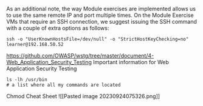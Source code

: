As an additional note, the way Module exercises are implemented allows us to use the same remote IP and port multiple times. On the Module Exercise VMs that require an SSH connection, we suggest issuing the SSH command with a couple of extra options as follows:

```
ssh -o "UserKnownHostsFile=/dev/null" -o "StrictHostKeyChecking=no" learner@192.168.50.52
```

https://github.com/OWASP/wstg/tree/master/document/4-Web_Application_Security_Testing
Important information for Web Application Security Testing

	ls -lh /usr/bin
	# a list where all my commands are located

Chmod Cheat Sheet
![[Pasted image 20230924075326.png]]
